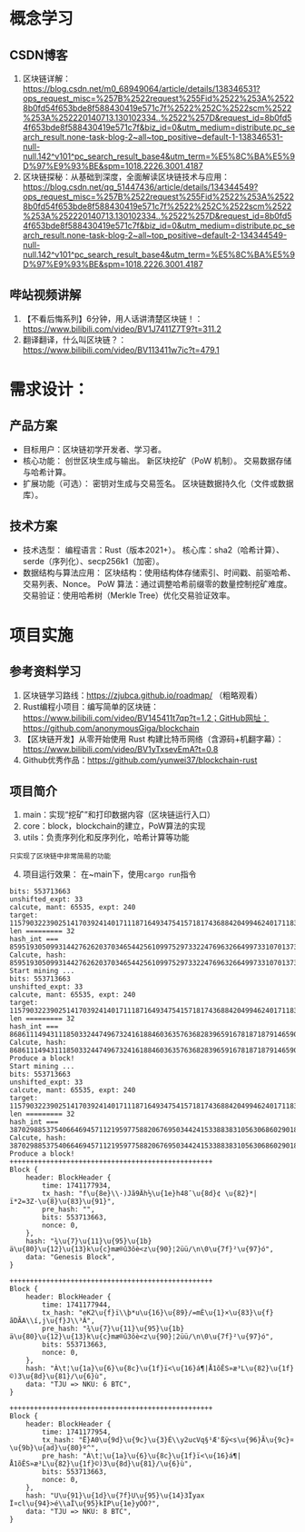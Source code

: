 # 概念学习
## CSDN博客
1. 区块链详解：https://blog.csdn.net/m0_68949064/article/details/138346531?ops_request_misc=%257B%2522request%255Fid%2522%253A%25228b0fd54f653bde8f588430419e571c7f%2522%252C%2522scm%2522%253A%252220140713.130102334..%2522%257D&request_id=8b0fd54f653bde8f588430419e571c7f&biz_id=0&utm_medium=distribute.pc_search_result.none-task-blog-2~all~top_positive~default-1-138346531-null-null.142^v101^pc_search_result_base4&utm_term=%E5%8C%BA%E5%9D%97%E9%93%BE&spm=1018.2226.3001.4187
2. 区块链探秘：从基础到深度，全面解读区块链技术与应用：https://blog.csdn.net/qq_51447436/article/details/134344549?ops_request_misc=%257B%2522request%255Fid%2522%253A%25228b0fd54f653bde8f588430419e571c7f%2522%252C%2522scm%2522%253A%252220140713.130102334..%2522%257D&request_id=8b0fd54f653bde8f588430419e571c7f&biz_id=0&utm_medium=distribute.pc_search_result.none-task-blog-2~all~top_positive~default-2-134344549-null-null.142^v101^pc_search_result_base4&utm_term=%E5%8C%BA%E5%9D%97%E9%93%BE&spm=1018.2226.3001.4187
## 哔站视频讲解
1. 【不看后悔系列】6分钟，用人话讲清楚区块链！：https://www.bilibili.com/video/BV1J7411Z7T9?t=311.2
2. 翻译翻译，什么叫区块链？：https://www.bilibili.com/video/BV113411w7ic?t=479.1
# 需求设计：
## 产品方案
- 目标用户：区块链初学开发者、学习者。
- 核心功能：
创世区块生成与输出。
新区块挖矿（PoW 机制）。
交易数据存储与哈希计算。
- 扩展功能（可选）：
密钥对生成与交易签名。
区块链数据持久化（文件或数据库）。
## 技术方案
- 技术选型：
编程语言：Rust（版本2021+）。
核心库：sha2（哈希计算）、serde（序列化）、secp256k1（加密）。
- 数据结构与算法应用：
区块结构：使用结构体存储索引、时间戳、前驱哈希、交易列表、Nonce。
PoW 算法：通过调整哈希前缀零的数量控制挖矿难度。
交易验证：使用哈希树（Merkle Tree）优化交易验证效率。
# 项目实施
## 参考资料学习
1. 区块链学习路线：https://zjubca.github.io/roadmap/ （粗略观看）
2. Rust编程小项目：编写简单的区块链：https://www.bilibili.com/video/BV145411t7qp?t=1.2；GitHub网址：https://github.com/anonymousGiga/blockchain
3. 【区块链开发】从零开始使用 Rust 构建比特币网络（含源码+机翻字幕）：https://www.bilibili.com/video/BV1yTxsevEmA?t=0.8
4. Github优秀作品：https://github.com/yunwei37/blockchain-rust
## 项目简介
1. main：实现“挖矿”和打印数据内容（区块链运行入口）
2. core：block，blockchain的建立，PoW算法的实现
3. utils：负责序列化和反序列化，哈希计算等功能

`只实现了区块链中非常简易的功能`

4. 项目运行效果：
在~main下，使用`cargo run`指令
```Hello to DW BlockChain!
bits: 553713663
unshifted_expt: 33
calcute, mant: 65535, expt: 240
target: 115790322390251417039241401711187164934754157181743688420499462401711837020160
len ========= 32
hash_int === 85951930509931442762620370346544256109975297332247696326649973310701373134835
Calcute, hash:  85951930509931442762620370346544256109975297332247696326649973310701373134835
Start mining ...
bits: 553713663
unshifted_expt: 33
calcute, mant: 65535, expt: 240
target: 115790322390251417039241401711187164934754157181743688420499462401711837020160
len ========= 32
hash_int === 86861114943111850332447496732416188460363576368283965916781871879146590635769
Calcute, hash:  86861114943111850332447496732416188460363576368283965916781871879146590635769
Produce a block!
Start mining ...
bits: 553713663
unshifted_expt: 33
calcute, mant: 65535, expt: 240
target: 115790322390251417039241401711187164934754157181743688420499462401711837020160
len ========= 32
hash_int === 38702988537540664694571121959775882067695034424153388383105630686029018288959
Calcute, hash:  38702988537540664694571121959775882067695034424153388383105630686029018288959
Produce a block!
++++++++++++++++++++++++++++++++++++++++++++++++++
Block {
    header: BlockHeader {
        time: 1741177934,
        tx_hash: "f\u{8e}\\·)Jã9Äh½\u{1e}h48¯\u{8d}¢ \u{82}*|ï*2=3Z·\u{8}\u{83}\u{91}",
        pre_hash: "",
        bits: 553713663,
        nonce: 0,
    },
    hash: "¾\u{7}\u{11}\u{95}\u{1b}ä\u{80}\u{12}\u{13}k\u{c}mæ®û3ôè<z\u{90}¦2üü/\n\0\u{7f}²\u{97}ó",
    data: "Genesis Block",
}

++++++++++++++++++++++++++++++++++++++++++++++++++
Block {
    header: BlockHeader {
        time: 1741177944,
        tx_hash: "eK2\u{f}ï\\þ*u\u{16}\u{89}/=mÈ\u{1}×\u{83}\u{f}ãDÃA\\í,j\u{f}J\\³Â",
        pre_hash: "¾\u{7}\u{11}\u{95}\u{1b}ä\u{80}\u{12}\u{13}k\u{c}mæ®û3ôè<z\u{90}¦2üü/\n\0\u{7f}²\u{97}ó",
        bits: 553713663,
        nonce: 0,
    },
    hash: "À\t¦\u{1a}\u{6}\u{8c}\u{1f}ï<\u{16}á¶|Å1õÊS»æ³L\u{82}\u{1f}©)3\u{8d}\u{81}/\u{6}ù",
    data: "TJU => NKU: 6 BTC",
}

++++++++++++++++++++++++++++++++++++++++++++++++++
Block {
    header: BlockHeader {
        time: 1741177954,
        tx_hash: "Ë}A0\u{9d}\u{9c}\u{3}É\\y2ucVq§¹Æ'ßÿ<s\u{96}Ã\u{9c}¤\u{9b}\u{ad}\u{80}º^",
        pre_hash: "À\t¦\u{1a}\u{6}\u{8c}\u{1f}ï<\u{16}á¶|Å1õÊS»æ³L\u{82}\u{1f}©)3\u{8d}\u{81}/\u{6}ù",
        bits: 553713663,
        nonce: 0,
    },
    hash: "U\u{91}\u{1d}\u{7f}U\u{95}\u{14}3Ïyax Ï¤cl\u{94}>é\\aÎ\u{95}kIP\u{1e}yÓÓ?",
    data: "TJU => NKU: 8 BTC",
}